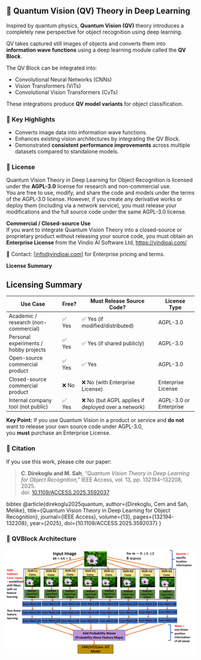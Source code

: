 ## 📖 Quantum Vision (QV) Theory in Deep Learning

Inspired by quantum physics, **Quantum Vision (QV)** theory introduces a completely new perspective for object recognition using deep learning.  

QV takes captured still images of objects and converts them into **information wave functions** using a deep learning module called the **QV Block**.  

The QV Block can be integrated into:
- Convolutional Neural Networks (CNNs)
- Vision Transformers (ViTs)
- Convolutional Vision Transformers (CvTs)

These integrations produce **QV model variants** for object classification.

### 🔬 Key Highlights
- Converts image data into information wave functions.
- Enhances existing vision architectures by integrating the QV Block.
- Demonstrated **consistent performance improvements** across multiple datasets compared to standalone models.

### 📜 License

Quantum Vision Theory in Deep Learning for Object Recognition is licensed under the **AGPL-3.0** license for research and non-commercial use.  
You are free to use, modify, and share the code and models under the terms of the AGPL-3.0 license.
However, if you create any derivative works or deploy them (including via a network service), you must release your modifications and the full source code under the same AGPL-3.0 license.

**Commercial / Closed-source Use**  
If you want to integrate Quantum Vision Theory into a closed-source or proprietary product without releasing your source code, you must obtain an **Enterprise License** from the Vindio AI Software Ltd, https://vindioai.com/ 

📩 Contact: [info@vindioai.com] for Enterprise pricing and terms.

**License Summary**

## Licensing Summary

| Use Case                                   | Free? | Must Release Source Code? | License Type           |
|--------------------------------------------|-------|---------------------------|------------------------|
| Academic / research (non-commercial)       | ✅ Yes | ✅ Yes (if modified/distributed) | AGPL-3.0               |
| Personal experiments / hobby projects      | ✅ Yes | ✅ Yes (if shared publicly) | AGPL-3.0               |
| Open-source commercial product             | ✅ Yes | ✅ Yes                     | AGPL-3.0               |
| Closed-source commercial product           | ❌ No  | ❌ No (with Enterprise License) | Enterprise License     |
| Internal company tool (not public)         | ✅ Yes | ❌ No (but AGPL applies if deployed over a network) | AGPL-3.0 or Enterprise |

**Key Point:** If you use Quantum Vision in a product or service and **do not** want to release your own source code under AGPL-3.0,  
you **must** purchase an Enterprise License.

### 📄 Citation
If you use this work, please cite our paper:

> **C. Direkoglu and M. Sah**, *"Quantum Vision Theory in Deep Learning for Object Recognition,"* IEEE Access, vol. 13, pp. 132194–132208, 2025.  
> doi: [10.1109/ACCESS.2025.3592037](https://doi.org/10.1109/ACCESS.2025.3592037)

bibtex
@article{direkoglu2025quantum,
  author={Direkoglu, Cem and Sah, Melike},
  title={Quantum Vision Theory in Deep Learning for Object Recognition},
  journal={IEEE Access},
  volume={13},
  pages={132194-132208},
  year={2025},
  doi={10.1109/ACCESS.2025.3592037}
}



### 🔬 QVBlock Architecture
![Alt text](QVBlock.png)




